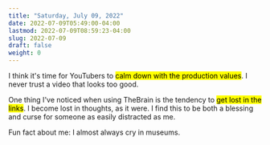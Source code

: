 ```yaml
---
title: "Saturday, July 09, 2022"
date: 2022-07-09T05:49:00-04:00
lastmod: 2022-07-09T08:59:23-04:00
slug: 2022-07-09
draft: false
weight: 0
---
```


I think it's time for YouTubers to <mark>calm down with the production values</mark>. I never trust a video that looks too good.

One thing I've noticed when using TheBrain is the tendency to <mark>get lost in the links</mark>. I become lost in thoughts, as it were. I find this to be both a blessing and curse for someone as easily distracted as me.

Fun fact about me: I almost always cry in museums.

[//]: # "Exported with love from a post written in Org mode"
[//]: # "- https://github.com/kaushalmodi/ox-hugo"
